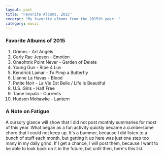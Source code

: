```yaml
---
layout: post
title: "Favorite Albums, 2015"
excerpt: "My favorite albums from the 2015th year. "
category: music
---
```


### Favorite Albums of 2015

1. Grimes - Art Angels
2. Carly Rae Jepsen - Emotion
3. Oneohtrix Point Never - Garden of Delete
4. Young Guv - Ripe 4 Luv
5. Kendrick Lamar - To Pimp a Butterfly
6. Lianne La Havas - Blood
7. Petite Noir - La Vie Est Belle / Life Is Beautiful
8. U.S. Girls - Half Free
9. Tame Impala - Currents
10. Hudson Mohawke - Lantern

### A Note on Fatigue

A cursory glance will show that I did not post monthly summaries for most of this year. What began as a fun activity quickly became a cumbersome chore that I could not keep up. It's a bummer, because I did listen to a bunch of stuff each month, but getting it up here was just one step too many in my daily grind. If I get a chance, I will post them, because I want to be able to look back on it in the future, but until then, here's this list.
